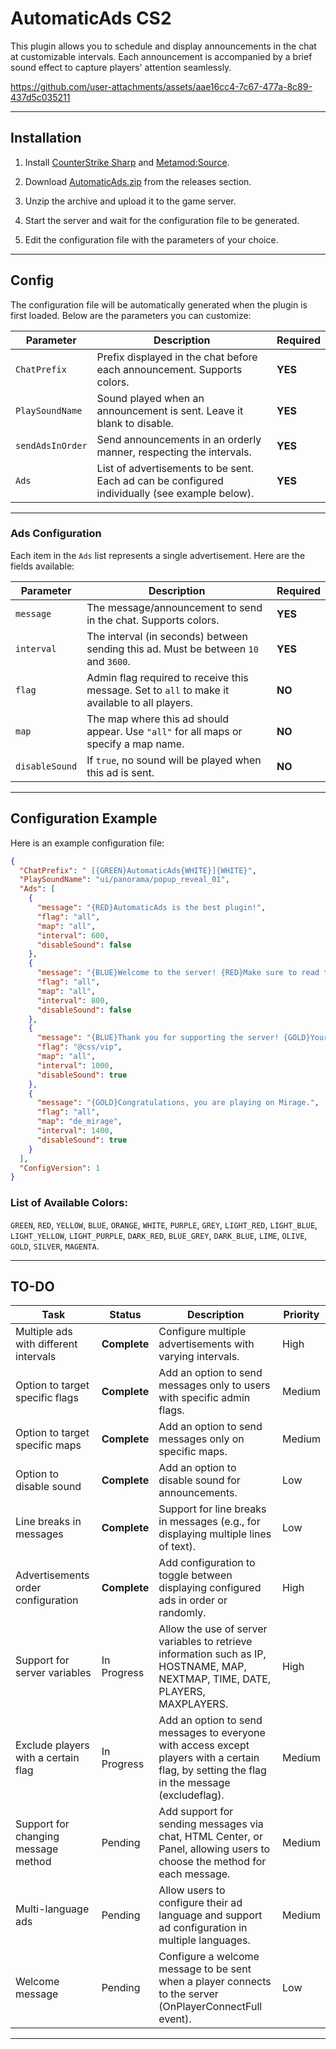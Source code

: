 # AutomaticAds CS2

This plugin allows you to schedule and display announcements in the chat at customizable intervals. Each announcement is accompanied by a brief sound effect to capture players' attention seamlessly.

https://github.com/user-attachments/assets/aae16cc4-7c67-477a-8c89-437d5c035211

---

## Installation
1. Install [CounterStrike Sharp](https://github.com/roflmuffin/CounterStrikeSharp) and [Metamod:Source](https://www.sourcemm.net/downloads.php/?branch=master).

2. Download [AutomaticAds.zip](https://github.com/wiruwiru/AutomaticAds-CS2/releases) from the releases section.

3. Unzip the archive and upload it to the game server.

4. Start the server and wait for the configuration file to be generated.

5. Edit the configuration file with the parameters of your choice.

---

## Config
The configuration file will be automatically generated when the plugin is first loaded. Below are the parameters you can customize:

| Parameter        | Description                                                                                       | Required |
|------------------|---------------------------------------------------------------------------------------------------|----------|
| `ChatPrefix`     | Prefix displayed in the chat before each announcement. Supports colors.                          | **YES**  |
| `PlaySoundName`  | Sound played when an announcement is sent. Leave it blank to disable.                             | **YES**   |
| `sendAdsInOrder`  | Send announcements in an orderly manner, respecting the intervals.                             | **YES**   |
| `Ads`            | List of advertisements to be sent. Each ad can be configured individually (see example below).    | **YES**  |

---

### Ads Configuration
Each item in the `Ads` list represents a single advertisement. Here are the fields available:

| Parameter       | Description                                                                                         | Required |
|-----------------|-----------------------------------------------------------------------------------------------------|----------|
| `message`       | The message/announcement to send in the chat. Supports colors.                                      | **YES**  |
| `interval`      | The interval (in seconds) between sending this ad. Must be between `10` and `3600`.                 | **YES**  |
| `flag`          | Admin flag required to receive this message. Set to `all` to make it available to all players.     | **NO**   |
| `map`           | The map where this ad should appear. Use `"all"` for all maps or specify a map name.                | **NO**   |
| `disableSound`  | If `true`, no sound will be played when this ad is sent.                                            | **NO**   |

---

## Configuration Example
Here is an example configuration file:

```json
{
  "ChatPrefix": " [{GREEN}AutomaticAds{WHITE}]{WHITE}",
  "PlaySoundName": "ui/panorama/popup_reveal_01",
  "Ads": [
    {
      "message": "{RED}AutomaticAds is the best plugin!",
      "flag": "all",
      "map": "all",
      "interval": 600,
      "disableSound": false
    },
    {
      "message": "{BLUE}Welcome to the server! {RED}Make sure to read the rules.",
      "flag": "all",
      "map": "all",
      "interval": 800,
      "disableSound": false
    },
    {
      "message": "{BLUE}Thank you for supporting the server! {GOLD}Your contribution is greatly appreciated.",
      "flag": "@css/vip",
      "map": "all",
      "interval": 1000,
      "disableSound": true
    },
    {
      "message": "{GOLD}Congratulations, you are playing on Mirage.",
      "flag": "all",
      "map": "de_mirage",
      "interval": 1400,
      "disableSound": true
    }
  ],
  "ConfigVersion": 1
}
```

### List of Available Colors:
`GREEN`, `RED`, `YELLOW`, `BLUE`, `ORANGE`, `WHITE`, `PURPLE`, `GREY`, `LIGHT_RED`, `LIGHT_BLUE`, `LIGHT_YELLOW`, `LIGHT_PURPLE`, `DARK_RED`, `BLUE_GREY`, `DARK_BLUE`, `LIME`, `OLIVE`, `GOLD`, `SILVER`, `MAGENTA`.

---

## TO-DO
| Task                                 | Status       | Description                                                                                     | Priority   |
|--------------------------------------|--------------|-------------------------------------------------------------------------------------------------|------------|
| Multiple ads with different intervals | **Complete** | Configure multiple advertisements with varying intervals.                                       | High       |
| Option to target specific flags      | **Complete** | Add an option to send messages only to users with specific admin flags.                         | Medium     |
| Option to target specific maps       | **Complete** | Add an option to send messages only on specific maps.                                           | Medium     |
| Option to disable sound              | **Complete** | Add an option to disable sound for announcements.                                               | Low        |
| Line breaks in messages              | **Complete** | Support for line breaks in messages (e.g., for displaying multiple lines of text).               | Low        |
| Advertisements order configuration   | **Complete** | Add configuration to toggle between displaying configured ads in order or randomly.            | High       |
| Support for server variables         | In Progress      | Allow the use of server variables to retrieve information such as IP, HOSTNAME, MAP, NEXTMAP, TIME, DATE, PLAYERS, MAXPLAYERS. | High     |
| Exclude players with a certain flag  | In Progress      | Add an option to send messages to everyone with access except players with a certain flag, by setting the flag in the message (excludeflag). | Medium     |
| Support for changing message method  | Pending      | Add support for sending messages via chat, HTML Center, or Panel, allowing users to choose the method for each message. | Medium     |
| Multi-language ads                   | Pending      | Allow users to configure their ad language and support ad configuration in multiple languages.  | Medium     |
| Welcome message                      | Pending      | Configure a welcome message to be sent when a player connects to the server (OnPlayerConnectFull event). | Low       |

---
